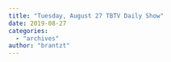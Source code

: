 ```yaml
---
title: "Tuesday, August 27 TBTV Daily Show"
date: 2019-08-27
categories: 
  - "archives"
author: "brantzt"
---
```



